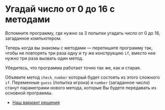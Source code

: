 # Угадай число от 0 до 16 с методами 

Вспомните программу, где нужно за 3 попытки угадать число от 0 до 16, загаданное компьютером. 

Теперь когда вы знакомы с методами — перепишите программу так, чтобы не повторять три раза одну и ту же конструкцию `if`, вместо нее нужно три раза вызвать один метод. 

Убедитесь, что программа работает точно так же, как и старая.

<div class="rubyrush-task-hint">

Объявите метод `check_number` который будет состоять из этого сложного `if`. Переменные `guess` (попытка игрока) и `number` (загаданное число) станут параметрами нового метода, которые Вы будете передавать из основной программы.

</div>


<div class="rubyrush-task-answer">


<ul>
<li><a href="https://github.com/aristofun/rubyrush-path/blob/master/steps/methods-04/solution/guess_a_number.rb" class="rubyrush-task-solution-link">Наш вариант решения</a></li></ul>

</div>

